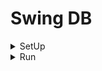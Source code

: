 # Swing DB

<details>
  <summary>
    SetUp
  </summary>

+ FrontEnd
  - Java AWT
  - Javax Swing
+ Logic
  - Java
+ BackEnd
  - SQL
  - SQLite
  - mySQL

+ SQLite Driver
  - [github](https://github.com/xerial/sqlite-jdbc)
  - [Download](https://github.com/xerial/sqlite-jdbc/releases/download/3.36.0.3/sqlite-jdbc-3.36.0.3.jar)
  
  - Bash Cammand
    ```bash
      sudo apt install -y wget && cd StandAloneDB && wget https://github.com/xerial/sqlite-jdbc/releases/download/3.36.0.3/sqlite-jdbc-3.36.0.3.jar
    ```
  
</details>

<details>
  <summary>
    Run
  </summary>

```bash
rm -rf *.class && javac *.java && java -classpath .:sqlite-jdbc-3.36.0.3.jar Main
```

</details>

